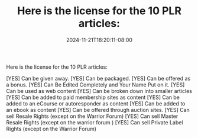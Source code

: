 ﻿---
title: "Here is the license for the 10 PLR articles:"
date: 2024-11-21T18:20:11-08:00
description: "31_papers_copy_site Tips for Web Success"
featured_image: "/images/31_papers_copy_site.jpg"
tags: ["31 papers copy site"]
---




Here is the license for the 10 PLR articles:

[YES] Can be given away.
[YES] Can be packaged.
[YES] Can be offered as a bonus.
[YES] Can Be Edited Completely and Your Name Put on it.
[YES] Can be used as web content
[YES] Can be broken down into smaller articles
[YES] Can be added to paid membership sites as content
[YES] Can be added to an eCourse or autoresponder as content
[YES] Can be added to an ebook as content
[YES] Can be offered through auction sites.
[YES] Can sell Resale Rights  (except on the Warrior Forum)
[YES] Can sell Master Resale Rights (except on the warrior forum )
[YES] Can sell Private Label Rights (except on the Warrior Forum)


